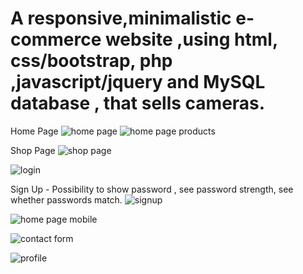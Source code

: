 # A responsive,minimalistic e-commerce website ,using html, css/bootstrap, php ,javascript/jquery and MySQL database , that sells cameras.

Home Page
![home page](https://github.com/NefeliTav/e-shop/blob/main/images/first.png?raw=true)
![home page products](https://github.com/NefeliTav/e-shop/blob/main/images/fifth.png?raw=true)

Shop Page
![shop page](https://github.com/NefeliTav/e-shop/blob/main/images/second.png?raw=true)

![login](https://github.com/NefeliTav/e-shop/blob/main/images/seventh.png?raw=true)

Sign Up - Possibility to show password , see password strength, see whether passwords match.
![signup](https://github.com/NefeliTav/e-shop/blob/main/images/eighth.png?raw=true)

![home page mobile](https://github.com/NefeliTav/e-shop/blob/main/images/third.png?raw=true)

![contact form](https://github.com/NefeliTav/e-shop/blob/main/images/fourth.png?raw=true)

![profile](https://github.com/NefeliTav/e-shop/blob/main/images/sixth.png?raw=true)


